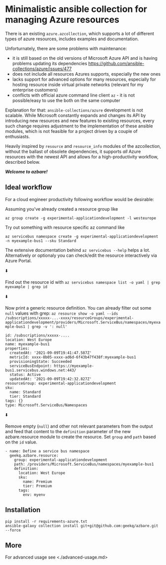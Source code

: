 # Minimalistic ansible collection for managing Azure resources

There is an existing `azure.azcollection`, which supports a lot of different types
of azure resources, includes examples and documentation.

Unforturnately, there are some problems with maintenance:

* it is still based on the old versions of Microsoft Azure API and is having problems updating its dependencies https://github.com/ansible-collections/azure/issues/477
* does not include all resources Azures supports, especially the new ones
* lacks support for advanced options for many resources, especially for hosting resource inside virtual private networks (relevant for my enterprise customers)
* conflicts with official azure command line client `az` - it is not possible/easy to use the both on the same computer

Explanation for that: `ansible-collections/azure` development is not
scalable. While Microsoft constantly expands and changes its API by
introducing new resources and new features to existing resources, every
such change requires adjustment to the implementation of these ansible
modules, which is not feasible for a project driven by a couple of
enthusiasts.

Heavily inspired by `resource` and `resource_info` modules of the
azcollection, without the ballast of obsolete dependencies, it supports
*all* Azure resources with the newest API and allows for a
high-productivity workflow, described below.

***Welcome to azbare!***


## Ideal workflow

For a cloud engineer productivity following workflow would be desirable:

Assuming you've already created a resource group like

    az group create -g experimental-applicationdevelopment -l westeurope

Try out something with resource specific az command like

    az servicebus namespace create -g experimental-applicationdevelopment -n myexample-bus1 --sku Standard

The extensive documentation behind `az servicebus --help` helps a lot.
Alternatively or optionaly you can check/edit the resource interactively
via Azure Portal.

:arrow_down:

Find out the resource id with `az servicebus namespace list -o yaml | grep myexample | grep id`

:arrow_down:

Now print a generic resource definition. You can already filter out some
`null` values with grep:
`az resource show -o yaml --ids /subscriptions/xxxxx-...-xxxx/resourceGroups/experimental-applicationdevelopment/providers/Microsoft.ServiceBus/namespaces/myexample-bus1 | grep -v ': null'`

```
id: /subscriptions/xxxxx-....
location: West Europe
name: myexample-bus1
properties:
  createdAt: '2021-09-09T19:41:47.587Z'
  metricId: xxxx-8b05-xxxx-ad6d-6f43b47f438f:myexample-bus1
  provisioningState: Succeeded
  serviceBusEndpoint: https://myexample-bus1.servicebus.windows.net:443/
  status: Active
  updatedAt: '2021-09-09T19:42:32.827Z'
resourceGroup: experimental-applicationdevelopment
sku:
  name: Standard
  tier: Standard
tags: {}
type: Microsoft.ServiceBus/Namespaces
```

:arrow_down:

Remove empty (`null`) and other not relevant parameters from the output
and feed that content to the `definition` parameter of the new
azbare.resource module to create the resource. Set `group` and `path`
based on the `id` value.

    - name: Define a service bus namespace
      geekq.azbare.resource:
        group: experimental-applicationdevelopment
        path: /providers/Microsoft.ServiceBus/namespaces/myexample-bus1
        definition:
          location: West Europe
          sku:
            name: Premium
            tier: Premium
          tags:
            env: myenv

## Installation

    pip install -r requirements-azure.txt
    ansible-galaxy collection install git+git@github.com:geekq/azbare.git --force

## More

For advanced usage see <./advanced-usage.md>

